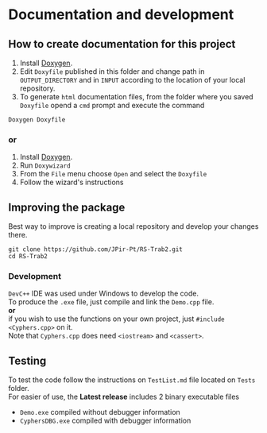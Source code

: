 # Documentation and development

## How to create documentation for this project

1. Install [Doxygen](https://www.doxygen.nl/download.html).
2. Edit `Doxyfile` published in this folder and change path in `OUTPUT_DIRECTORY`
and in `INPUT` according to the location of your local repository.
3. To generate `html` documentation files, from the folder where you saved `Doxyfile`
opend a `cmd` prompt and execute the command  

```
Doxygen Doxyfile
```

### or

1. Install [Doxygen](https://www.doxygen.nl/download.html).
2. Run `Doxywizard`
3. From the `File` menu choose `Open` and select the `Doxyfile`
4. Follow the wizard's instructions

## Improving the package

Best way to improve is creating a local repository and develop your changes there.

```
git clone https://github.com/JPir-Pt/RS-Trab2.git
cd RS-Trab2
```

### Development

`DevC++` IDE was used under Windows to develop the code.  
To produce the `.exe` file, just compile and link the `Demo.cpp` file.  
**or**  
if you wish to use the functions on your own project, just `#include <Cyphers.cpp>` on it.  
Note that `Cyphers.cpp` does need `<iostream>` and `<cassert>`.  

## Testing

To test the code follow the instructions on `TestList.md` file located on `Tests` folder.  
For easier of use, the **Latest release** includes 2 binary executable files  

* `Demo.exe` compiled without debugger information
* `CyphersDBG.exe` compiled with debugger information
